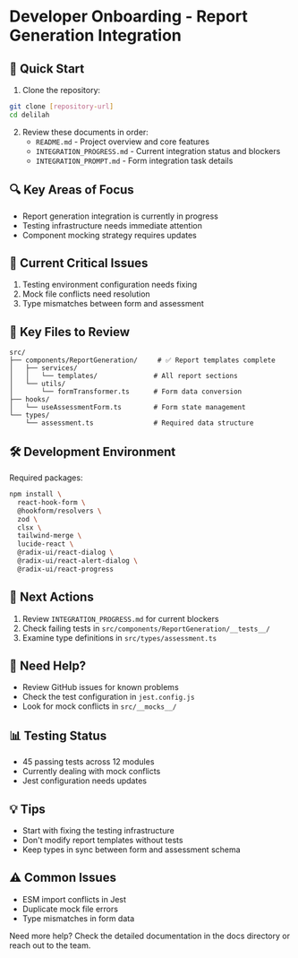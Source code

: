 # Developer Onboarding - Report Generation Integration

## 🎯 Quick Start
1. Clone the repository:
```bash
git clone [repository-url]
cd delilah
```

2. Review these documents in order:
   - `README.md` - Project overview and core features
   - `INTEGRATION_PROGRESS.md` - Current integration status and blockers
   - `INTEGRATION_PROMPT.md` - Form integration task details

## 🔍 Key Areas of Focus
- Report generation integration is currently in progress
- Testing infrastructure needs immediate attention
- Component mocking strategy requires updates

## 🚨 Current Critical Issues
1. Testing environment configuration needs fixing
2. Mock file conflicts need resolution
3. Type mismatches between form and assessment

## 📝 Key Files to Review
```
src/
├── components/ReportGeneration/     # ✅ Report templates complete
│   ├── services/
│   │   └── templates/              # All report sections
│   └── utils/
│       └── formTransformer.ts      # Form data conversion
├── hooks/
│   └── useAssessmentForm.ts        # Form state management
└── types/
    └── assessment.ts               # Required data structure
```

## 🛠️ Development Environment
Required packages:
```bash
npm install \
  react-hook-form \
  @hookform/resolvers \
  zod \
  clsx \
  tailwind-merge \
  lucide-react \
  @radix-ui/react-dialog \
  @radix-ui/react-alert-dialog \
  @radix-ui/react-progress
```

## 🎯 Next Actions
1. Review `INTEGRATION_PROGRESS.md` for current blockers
2. Check failing tests in `src/components/ReportGeneration/__tests__/`
3. Examine type definitions in `src/types/assessment.ts`

## 🤝 Need Help?
- Review GitHub issues for known problems
- Check the test configuration in `jest.config.js`
- Look for mock conflicts in `src/__mocks__/`

## 📊 Testing Status
- 45 passing tests across 12 modules
- Currently dealing with mock conflicts
- Jest configuration needs updates

## 💡 Tips
- Start with fixing the testing infrastructure
- Don't modify report templates without tests
- Keep types in sync between form and assessment schema

## ⚠️ Common Issues
- ESM import conflicts in Jest
- Duplicate mock file errors
- Type mismatches in form data

Need more help? Check the detailed documentation in the docs directory or reach out to the team.